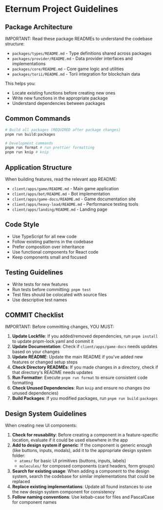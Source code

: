 # Eternum Project Guidelines

## Package Architecture

IMPORTANT: Read these package READMEs to understand the codebase structure:

- `packages/types/README.md` - Type definitions shared across packages
- `packages/provider/README.md` - Data provider interfaces and implementations
- `packages/core/README.md` - Core game logic and utilities
- `packages/torii/README.md` - Torii integration for blockchain data

This helps you:

- Locate existing functions before creating new ones
- Write new functions in the appropriate package
- Understand dependencies between packages

## Common Commands

```bash
# Build all packages (REQUIRED after package changes)
pnpm run build:packages

# Development commands
pnpm run format # run prettier formatting
pnpm run knip # knip
```

## Application Structure

When building features, read the relevant app README:

- `client/apps/game/README.md` - Main game application
- `client/apps/bot/README.md` - Bot implementation
- `client/apps/game-docs/README.md` - Game documentation site
- `client/apps/heavy-load/README.md` - Performance testing tools
- `client/apps/landing/README.md` - Landing page

## Code Style

- Use TypeScript for all new code
- Follow existing patterns in the codebase
- Prefer composition over inheritance
- Use functional components for React code
- Keep components small and focused

## Testing Guidelines

- Write tests for new features
- Run tests before committing: `pnpm test`
- Test files should be colocated with source files
- Use descriptive test names

## COMMIT Checklist

IMPORTANT: Before committing changes, YOU MUST:

1. **Update Lockfile**: If you added/removed dependencies, run `pnpm install` to update pnpm-lock.yaml and commit it
2. **Update Documentation**: Check if `client/apps/game-docs` needs updates based on your changes
3. **Update README**: Update the main README if you've added new features or changed setup steps
4. **Check Directory READMEs**: If you made changes in a directory, check if that directory's README needs updates
5. **Run Formatter**: Execute `pnpm run format` to ensure consistent code formatting
6. **Check Unused Dependencies**: Run `knip` and ensure no changes (no unused dependencies)
7. **Build Packages**: If you modified packages, run `pnpm run build:packages`

## Design System Guidelines

When creating new UI components:

1. **Check for reusability**: Before creating a component in a feature-specific location, evaluate if it could be used
   elsewhere in the app
2. **Add to design system if generic**: If the component is generic enough (like buttons, inputs, modals), add it to the
   appropriate design system folder:
   - `atoms/` for basic UI primitives (buttons, inputs, labels)
   - `molecules/` for composed components (card headers, form groups)
3. **Search for existing usage**: When adding a component to the design system, search the codebase for similar
   implementations that could be replaced
4. **Replace existing implementations**: Update all found instances to use the new design system component for
   consistency
5. **Follow naming conventions**: Use kebab-case for files and PascalCase for component names
